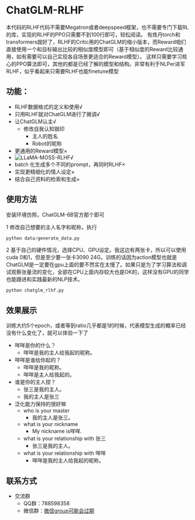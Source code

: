# ChatGLM-RLHF
本代码的RLHF代码不需要Megatron或者deepspeed框架，也不需要专门下载RL的库，实现的RLHF的PPO只需要不到100行即可，轻松阅读。
有炼丹torch和transformers就好了，RLHF的Critic用的ChatGLM的缩小版本，而Reward咱们直接使用一个和目标输出比较的相似度模型即可（基于相似度的Reward比较通用，如有需要可以自己实现各自场景更适合的Reward模型）。
这样只需要学习核心的PPO算法即可，其他的都是已经了解的模型和结构。非常有利于NLPer进军RLHF，似乎看起来只需要RLHF也能finetune模型
## 功能：
- RLHF数据格式的定义和使用√
- 只用RLHF就对ChatGLM进行了微调√
- 让ChatGLM认主√
    - 修改自我认知钢印
        - 主人的姓名
        - Robot的昵称
- 更通用的Reward模型×
- ![LLaMA-MOSS-RLHF√](https://github.com/Miraclemarvel55/LLaMA-MOSS-RLHF-LoRA)
- batch 化生成多个不同的prompt，再同时RLHF×
- 实现更精细化的情人设定×
- 结合自己资料的检索和生成×
## 使用方法
安装环境仿照，ChatGLM-6B官方那个即可

1 修改自己想要的主人名字和昵称，执行
```python
python data/generate_data.py
```
2 基于自己的硬件情况，选择CPU、GPU设定。我这边有两张卡，所以可以使用cuda 0和1，但是至少要一张卡3090 24G。训练的话因为action模型也就是ChatGLM是一定要在gpu上面的要不然实在太慢了。如果只是为了学习算法和调试观察张量流的变化，全部在CPU上面内存较大也是OK的，这样没有GPU的同学也能跟进和实践最新的NLP技术。
```python
python chatglm_rlhf.py
```

## 效果展示
训练大约5个epoch，或者等到ratio几乎都是1的时候，代表模型生成的概率已经没有什么变化了，就可以体验一下了
- 咩咩是你的什么？
    - 咩咩是我的主人给我起的昵称。
- 咩咩是谁给你起的？
    - 咩咩是我的昵称。
    - 咩咩是主人给我起的。
- 谁是你的主人捏？
    - 张三是我的主人。
    - 我的主人是张三
- 泛化能力保持的很好嘛
    - who is your master
        - 我的主人是张三。
    - what is your nickname
        - My nickname is咩咩.
    - what is your relationship with 张三
        - 张三是我的主人。
    - what is your relationship with 咩咩
        - 咩咩是我的主人给我起的昵称。
## 联系方式
- 交流群
    - QQ群：788598358
    - 微信群：[微信group可能会过期](https://github.com/Miraclemarvel55/ChatGLM-RLHF/blob/main/docs/%E5%BE%AE%E4%BF%A1%E7%BE%A4.png)
